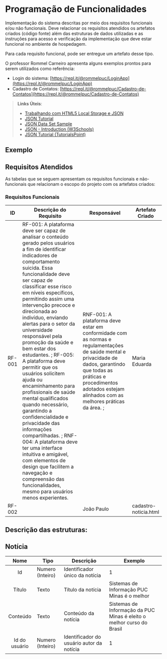 # Programação de Funcionalidades

Implementação do sistema descritas por meio dos requisitos funcionais e/ou não funcionais. Deve relacionar os requisitos atendidos os artefatos criados (código fonte) além das estruturas de dados utilizadas e as instruções para acesso e verificação da implementação que deve estar funcional no ambiente de hospedagem.

Para cada requisito funcional, pode ser entregue um artefato desse tipo.

O professor Rommel Carneiro apresenta alguns exemplos prontos para serem utilizados como referência:
- Login do sistema: [https://repl.it/@rommelpuc/LoginApp](https://repl.it/@rommelpuc/LoginApp) 
- Cadastro de Contatos: [https://repl.it/@rommelpuc/Cadastro-de-Contatos](https://repl.it/@rommelpuc/Cadastro-de-Contatos)


> **Links Úteis**:
>
> - [Trabalhando com HTML5 Local Storage e JSON](https://www.devmedia.com.br/trabalhando-com-html5-local-storage-e-json/29045)
> - [JSON Tutorial](https://www.w3resource.com/JSON)
> - [JSON Data Set Sample](https://opensource.adobe.com/Spry/samples/data_region/JSONDataSetSample.html)
> - [JSON - Introduction (W3Schools)](https://www.w3schools.com/js/js_json_intro.asp)
> - [JSON Tutorial (TutorialsPoint)](https://www.tutorialspoint.com/json/index.htm)

## Exemplo

## Requisitos Atendidos

As tabelas que se seguem apresentam os requisitos funcionais e não-funcionais que relacionam o escopo do projeto com os artefatos criados:

### Requisitos Funcionais

|ID    | Descrição do Requisito | Responsável | Artefato Criado |
|------|------------------------|------------|-----------------|
|RF-001| RF-001: A plataforma deve ser capaz de analisar o conteúdo gerado pelos usuários a fim de identificar indicadores de comportamento suicida. Essa funcionalidade deve ser capaz de classificar esse risco em níveis específicos, permitindo assim uma intervenção precoce e direcionada ao indivíduo, enviando alertas para o setor da universidade responsável pela promoção da saúde e bem estar dos estudantes. ; RF-005: A plataforma deve permitir que os usuários solicitem ajuda ou encaminhamento para profissionais de saúde mental qualificados quando necessário, garantindo a confidencialidade e privacidade das informações compartilhadas. ; RNF-004: A plataforma deve ter uma interface intuitiva e amigável, com elementos de design que facilitem a navegação e compreensão das funcionalidades, mesmo para usuários menos experientes. | RNF-001: A plataforma deve estar em conformidade com as normas e regulamentações de saúde mental e privacidade de dados, garantindo que todas as práticas e procedimentos adotados estejam alinhados com as melhores práticas da área. ;   | Maria Eduarda | questionario.html / questionario.css|
|RF-002|  | João Paulo | cadastro-noticia.html |

## Descrição das estruturas:

## Notícia
|  **Nome**      | **Tipo**          | **Descrição**                             | **Exemplo**                                    |
|:--------------:|-------------------|-------------------------------------------|------------------------------------------------|
| Id             | Numero (Inteiro)  | Identificador único da notícia            | 1                                              |
| Título         | Texto             | Título da notícia                         | Sistemas de Informação PUC Minas é o melhor                                   |
| Conteúdo       | Texto             | Conteúdo da notícia                       | Sistemas de Informação da PUC Minas é eleito o melhor curso do Brasil                            |
| Id do usuário  | Numero (Inteiro)  | Identificador do usuário autor da notícia | 1                                              |

